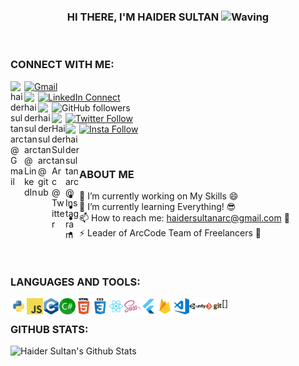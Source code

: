 ### <div align="center">HI THERE, I'M HAIDER SULTAN <img src="https://github.com/TheDudeThatCode/TheDudeThatCode/blob/master/Assets/Hi.gif" width="29px" alt="Waving"></div>


<br>


### CONNECT WITH ME:

[<img align="left" alt="haidersultanarc @ Gmail" width="22px" src="https://cdn.jsdelivr.net/npm/simple-icons@v3/icons/gmail.svg" />][gmail]
[![Gmail](https://img.shields.io/badge/%20-Send%20Mail-black?color=1b6ee9&label=haidersultanarc%40gmail.com&logo=gmail&style=for-the-badge)](mailto:haidersultanarc@gmail.com?subject=From%20GitHub&body=Hi,%20there.%20Found%20you%20from%20GitHub.)<br>
[<img align="left" alt="haidersultanarc @ LinkedIn" width="22px" src="https://cdn.jsdelivr.net/npm/simple-icons@v3/icons/linkedin.svg" />][linkedin]
[![LinkedIn Connect](https://img.shields.io/badge/%20-Connect-black?color=1b6ee9&label=Follow%20%40HaiderSultanArc&logo=linkedin&style=for-the-badge)](https://www.linkedin.com/in/haidersultanarc/)<br>
[<img align="left" alt="haidersultanarc @ gitub" width="22px" src="https://cdn.jsdelivr.net/npm/simple-icons@v3/icons/github.svg" />][Github]
![GitHub followers](https://img.shields.io/github/followers/HaiderSultanArc?color=1b6ee9&label=Follow%20%40HaiderSultanArc&logo=Github&style=for-the-badge)<br>
[<img align="left" alt="HaiderSultanArc @ Twitter" width="22px" src="https://cdn.jsdelivr.net/npm/simple-icons@v3/icons/twitter.svg" />][twitter]
[![Twitter Follow](https://img.shields.io/twitter/follow/HaiderSultanArc?color=1b6ee9&logo=twitter&style=for-the-badge)](https://twitter.com/intent/follow?original_referer=https%3A%2F%2Fgithub.com%2FHaiderSultanArc&screen_name=HaiderSultanArc)<br>
[<img align="left" alt="haidersultanarc @ Instagram" width="22px" src="https://cdn.jsdelivr.net/npm/simple-icons@v3/icons/instagram.svg" />][instagram]
[![Insta Follow](https://img.shields.io/badge/%20-Follow-black?color=1b6ee9&label=Follow%20%40HaiderSultanArc&logo=instagram&style=for-the-badge)](https://www.instagram.com/haidersultanarc/)<br>


<br>


### ABOUT ME

- 🔭 I’m currently working on My Skills 😄
- 🌱 I’m currently learning Everything! 😎
- 📫 How to reach me: haidersultanarc@gmail.com 📧
- ⚡ Leader of ArcCode Team of Freelancers 🚀


<br>


### LANGUAGES AND TOOLS:

<img align="left" alt="Python" width="26px" src="https://raw.githubusercontent.com/github/explore/80688e429a7d4ef2fca1e82350fe8e3517d3494d/topics/python/python.png" />
<img align="left" alt="JavaScript" width="26px" src="https://raw.githubusercontent.com/github/explore/80688e429a7d4ef2fca1e82350fe8e3517d3494d/topics/javascript/javascript.png" />
<img align="left" alt="C++" width="26px" src="https://raw.githubusercontent.com/github/explore/361e2821e2dea67711cde99c9c40ed357061cf27/topics/cpp/cpp.png" />
<img align="left" alt="C#" width="26px" src="https://raw.githubusercontent.com/github/explore/e94815998e4e0713912fed477a1f346ec04c3da2/topics/csharp/csharp.png" />
<img align="left" alt="HTML5" width="26px" src="https://raw.githubusercontent.com/github/explore/80688e429a7d4ef2fca1e82350fe8e3517d3494d/topics/html/html.png" />
<img align="left" alt="CSS3" width="26px" src="https://raw.githubusercontent.com/github/explore/80688e429a7d4ef2fca1e82350fe8e3517d3494d/topics/css/css.png" />
<img align="left" alt="React" width="26px" src="https://raw.githubusercontent.com/github/explore/80688e429a7d4ef2fca1e82350fe8e3517d3494d/topics/react/react.png" />
<img align="left" alt="Sass" width="26px" src="https://raw.githubusercontent.com/github/explore/80688e429a7d4ef2fca1e82350fe8e3517d3494d/topics/sass/sass.png" />
<img align="left" alt="Flutter" width="26px" src="https://raw.githubusercontent.com/github/explore/80688e429a7d4ef2fca1e82350fe8e3517d3494d/topics/flutter/flutter.png" />
<img align="left" alt="Firebase" width="26px" src="https://raw.githubusercontent.com/github/explore/80688e429a7d4ef2fca1e82350fe8e3517d3494d/topics/firebase/firebase.png" />
<img align="left" alt="VS Code" width="26px" src="https://raw.githubusercontent.com/github/explore/80688e429a7d4ef2fca1e82350fe8e3517d3494d/topics/visual-studio-code/visual-studio-code.png" />
<img align="left" alt="Unity" width="26px" src="https://raw.githubusercontent.com/github/explore/80688e429a7d4ef2fca1e82350fe8e3517d3494d/topics/unity/unity.png" />
<img align="left" alt="Git" width="26px" src="https://raw.githubusercontent.com/github/explore/80688e429a7d4ef2fca1e82350fe8e3517d3494d/topics/git/git.png" />
[]


<br>


### GITHUB STATS:

<img align="left" alt="Haider Sultan's Github Stats" src="https://github-readme-stats.vercel.app/api?username=haidersultanarc&show_icons=true&hide_border=true" />

[Gmail]: (mailto:haidersultanarc@gmail.com?subject=From%20GitHub&body=Hi,%20there.%20Found%20you%20from%20GitHub.)
[linkedin]: https://linkedin.com/in/haidersultanarc
[Github]: https://github.com/HaiderSultanArc
[twitter]: https://twitter.com/HaiderSultanArc
[instagram]: https://instagram.com/haidersultanarc
